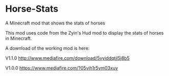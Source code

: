 # Horse-Stats
A Minecraft mod that shows the stats of horses

This mod uses code from the Zyin's Hud mod to display the stats of horses in Minecraft.

A download of the working mod is here: 

V1.1.0
http://www.mediafire.com/download/5vyiddqtil5j8b5

V1.0.0
https://www.mediafire.com/?05vih1r5vm03xuy
